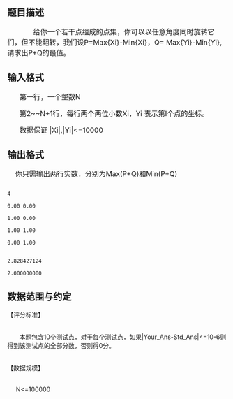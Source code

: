 ## 题目描述

<div style="text-indent: 21pt">
 <span style="font-size: medium">       给你一个若干点组成的点集，你可以以任意角度同时旋转它们，但不能翻转，我们设P=Max{Xi}-Min{Xi}，Q= Max{Yi}-Min{Yi},请求出P+Q的最值。</span>
</div>

## 输入格式

<div style="text-indent: 21pt">
 <span style="font-size: medium">第一行，一个整数N</span>
</div>
<div style="text-indent: 21pt">
 <span style="font-size: medium">第2~~N+1行，每行两个两位小数Xi，Yi 表示第I个点的坐标。</span>
</div>
<div style="text-indent: 21pt">
 <span style="font-size: medium">数据保证 |Xi|,|Yi|<=10000</span>
</div>

## 输出格式

<div>
 <span style="font-size: medium">    你只需输出两行实数，分别为Max(P+Q)和Min(P+Q)</span>
</div>

```input1
4
0.00 0.00
1.00 0.00
1.00 1.00
0.00 1.00
```
```output1
2.828427124
2.000000000
```
## 数据范围与约定

<p>【评分标准】<br><br>
         本题包含10个测试点，对于每个测试点，如果|Your_Ans-Std_Ans|<=10-6则得到该测试点的全部分数，否则得0分。<br><br>
  【数据规模】<br><br>
       N<=100000</p>

